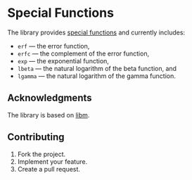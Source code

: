 # Special Functions

The library provides [special functions](
https://en.wikipedia.org/wiki/Special_functions) and currently includes:

* `erf` — the error function,
* `erfc` — the complement of the error function,
* `exp` — the exponential function,
* `lbeta` — the natural logarithm of the beta function, and
* `lgamma` — the natural logarithm of the gamma function.

## Acknowledgments

The library is based on [libm](https://sourceware.org/newlib/libm.html).

## Contributing

1. Fork the project.
2. Implement your feature.
3. Create a pull request.
